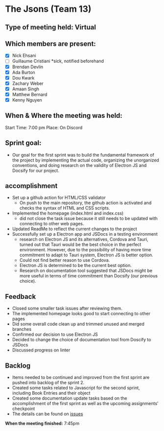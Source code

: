 # The Jsons (Team 13)

## Type of meeting held: Virtual

## Which members are present:
- [x] Nick Ehsani
- [ ] Guillaume Cristiani *sick, notified beforehand
- [x] Brendan Devlin
- [x] Ada Burton 
- [x] Dou Kwark
- [x] Zachary Weber
- [x] Amaan Singh
- [x] Matthew Bernard
- [x] Kenny Nguyen

## When & Where the meeting was held:  
Start Time: 7:00 pm Place: On Discord

## Sprint goal:
- Our goal for the first sprint was to build the fundamental framework of the project by implementing the actual code, organizing the unorganized conventions, and doing research on the validity of Electron JS and Docsify for our project.

## accomplishment
- Set up a github action for HTML/CSS validator
  - On push to the main repository, the github action is activated and checks the syntax of HTML and CSS scripts.
- Implemented the homepage (index.html and index.css)
  - did not close the task issue because it still needs to be updated with connecting to other web pages.
- Updated ReadMe to reflect the current changes to the project
- Successfully set up a Electron app and JSDocs in a testing environment
  - research on Electron JS and its alternatives, Cordova and Tauri, turned out that Tauri would be the best choice in the perfect environment. However, due to the possibility of having more time commitment to adapt to Tauri system, Electron JS is better option.
  - Could not find better reason to use Cordova.
  - Electron JS is determined to be the current best option.
  - Research on documentation tool suggested that JSDocs might be more useful in terms of time commitment than Docsify (our previous choice).
## Feedback
- Closed some smaller task issues after reviewing them.
- The implemented homepage looks good to start connecting to other pages
- Did some overall code clean up and trimmed unused and merged branches
- Confirmed our decision to use Electron JS
- Decided to change the choice of documentation tool from Doscify to JSDocs
- Discussed progress on linter
## Backlog
- Items needed to be continued and improved from the first sprint are pushed into backlog of the sprint 2.
- Created some tasks related to Javascript for the second sprint, including Book Entries and their object
- Created some documentation update tasks based on the accomplishment of the first sprint as well as the upcoming assignments' checkpoint
- The details can be found on [issues](https://github.com/cse110-fa22-group13/cse110-fa22-group13/issues)

**When the meeting finished:** 7:45pm
